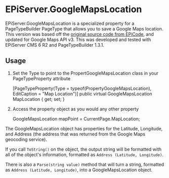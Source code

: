 EPiServer.GoogleMapsLocation
==

EPiServer.GoogleMapsLocation is a specialized property for a PageTypeBuilder PageType that allows you to save a Google Maps location. This version was based off the [original source code from EPiCode](https://www.coderesort.com/p/epicode/browser/Nansen.GoogleMapsLocation), and updated for Google Maps API v3. This was developed and tested with EPiServer CMS 6 R2 and PageTypeBuilder 1.3.1.

Usage
--

1) Set the Type to point to the PropertGoogleMapsLocation class in your PageTypeProperty attribute

	[PageTypeProperty(Type = typeof(PropertyGoogleMapsLocation), EditCaption = "Map Location")]
	public virtual GoogleMapsLocation MapLocation { get; set; }

2) Access the property object as you would any other property

	GoogleMapsLocation mapPoint = CurrentPage.MapLocation;
	
The GoogleMapsLocation object has properties for the Latitude, Longitude, and Address (the address that was returned from the Google Maps geocoding service).

If you call `ToString()` on the object, the output string will be formatted with all of the object's information, formatted as `Address (Latitude, Longitude)`.

There is also a `Parse(string value)` method that will turn a string, formatted as `Address (Latitude, Longitude)`, into a GoogleMapsLocation object.